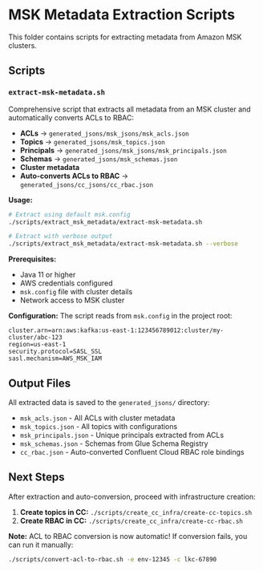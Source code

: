 # MSK Metadata Extraction Scripts

This folder contains scripts for extracting metadata from Amazon MSK clusters.

## Scripts

### `extract-msk-metadata.sh`
Comprehensive script that extracts all metadata from an MSK cluster and automatically converts ACLs to RBAC:

- **ACLs** → `generated_jsons/msk_jsons/msk_acls.json`
- **Topics** → `generated_jsons/msk_topics.json` 
- **Principals** → `generated_jsons/msk_jsons/msk_principals.json`
- **Schemas** → `generated_jsons/msk_schemas.json`
- **Cluster metadata**
- **Auto-converts ACLs to RBAC** → `generated_jsons/cc_jsons/cc_rbac.json`

**Usage:**
```bash
# Extract using default msk.config
./scripts/extract_msk_metadata/extract-msk-metadata.sh

# Extract with verbose output
./scripts/extract_msk_metadata/extract-msk-metadata.sh --verbose
```

**Prerequisites:**
- Java 11 or higher
- AWS credentials configured
- `msk.config` file with cluster details
- Network access to MSK cluster

**Configuration:**
The script reads from `msk.config` in the project root:
```properties
cluster.arn=arn:aws:kafka:us-east-1:123456789012:cluster/my-cluster/abc-123
region=us-east-1
security.protocol=SASL_SSL
sasl.mechanism=AWS_MSK_IAM
```

## Output Files

All extracted data is saved to the `generated_jsons/` directory:

- `msk_acls.json` - All ACLs with cluster metadata
- `msk_topics.json` - All topics with configurations
- `msk_principals.json` - Unique principals extracted from ACLs
- `msk_schemas.json` - Schemas from Glue Schema Registry
- `cc_rbac.json` - Auto-converted Confluent Cloud RBAC role bindings

## Next Steps

After extraction and auto-conversion, proceed with infrastructure creation:

1. **Create topics in CC:** `./scripts/create_cc_infra/create-cc-topics.sh`
2. **Create RBAC in CC:** `./scripts/create_cc_infra/create-cc-rbac.sh`

**Note:** ACL to RBAC conversion is now automatic! If conversion fails, you can run it manually:
```bash
./scripts/convert-acl-to-rbac.sh -e env-12345 -c lkc-67890
``` 
